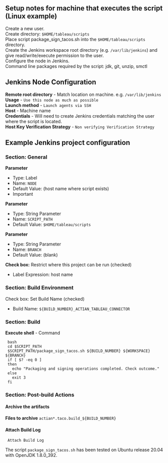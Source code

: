 ## Setup notes for machine that executes the script (Linux example)
Create a new user.  
Create directory: `$HOME/tableau/scripts`  
Place script package_sign_tacos.sh into the `$HOME/tableau/scripts` directory.  
Create the Jenkins workspace root directory (e.g. `/var/lib/jenkins`) and give read/write/execute permission to the user.  
Configure the node in Jenkins.  
Command line packages required by the script: jdk, git, unzip, smctl  

## Jenkins Node Configuration

**Remote root directory** - Match location on machine. e.g. `/var/lib/jenkins`  
**Usage** - `Use this node as much as possible`  
**Launch method** - `Launch agents via SSH`  
**Host** - Machine name  
**Credentials** - Will need to create Jenkins credentials matching the user where the script is located.  
**Host Key Verification Strategy** - `Non verifying Verification Strategy`  

## Example Jenkins project configuration

### Section: General

**Parameter**  
 - Type: Label
 - Name: `NODE`
 - Default Value: (host name where script exists)
 - Important

**Parameter**  
 - Type: String Parameter
 - Name: `SCRIPT_PATH`
 - Default Value: `$HOME/tableau/scripts`

**Parameter**  
 - Type: String Parameter
 - Name: `BRANCH`
 - Default Value: (blank)

**Check box:** Restrict where this project can be run (checked)
 - Label Expression: host name

### Section: Build Environment

Check box: Set Build Name (checked)
 - Build Name: `${BUILD_NUMBER}_ACTIAN_TABLEAU_CONNECTOR`

### Section: Build

**Execute shell** - Command  

     bash  
     cd $SCRIPT_PATH  
     $SCRIPT_PATH/package_sign_tacos.sh ${BUILD_NUMBER} ${WORKSPACE} ${BRANCH}  
     if [ $? -eq 0 ]  
     then  
       echo "Packaging and signing operations completed. Check outcome."  
     else  
       exit 3  
     fi  

### Section: Post-build Actions

#### Archive the artifacts  

**Files to archive**  `actian*.taco.build_${BUILD_NUMBER}`

#### Attach Build Log

     Attach Build Log

The script `package_sign_tacos.sh` has been tested on Ubuntu release 20.04 with OpenJDK 1.8.0_392.
